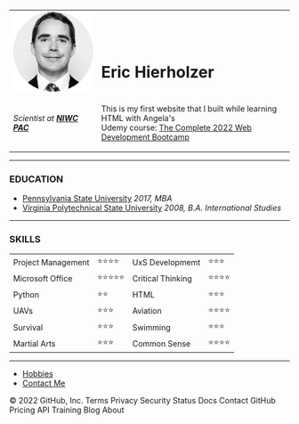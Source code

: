 <!DOCTYPE html>
<html lang="en" dir="ltr">

<head>
  <meta charset="utf-8">
  <title>⚛ Eric's Personal Site</title>
</head>

<body>
  <table>
    <tr>
      <td><img src="images/profile-modified.png" alt="Eric" <height="200" width="200"></td>
      <td>
        <br /><br /><br />
        <h1>Eric Hierholzer</h1>
      </td>
    </tr>
    <tr>
      <td><em>Scientist at <a href="https://www.niwcpacific.navy.mil/">
            <strong>NIWC PAC</strong></a></em></td>
      <td>
        <p>This is my first website that I built while learning HTML with Angela's <br />Udemy course:
          <a href="https://navwar.udemy.com/course/the-complete-web-development-bootcamp/learn/lecture/12667172?start=0#questions">The Complete 2022 Web Development Bootcamp</a>
        </p>
      </td>
    </tr>
  </table>
  <hr />
  <h3><strong>EDUCATION</strong></h3>
  <ul>
    <li><a href="https://www.psu.edu/">Pennsylvania State University</a> <em>2017, MBA</em></li>
    <li><a href="https://vt.edu/">Virginia Polytechnical State University</a> <em>2008, B.A. International Studies</em></li>
  </ul>
  <hr />
  <h3>SKILLS</h3>
  <table cellspacing="10">
    <tr>
      <td>Project Management</li>
      <td>⭐⭐⭐⭐</li>
      <td>UxS Developmemt</li>
      <td>⭐⭐⭐</li>
    </tr>
    <tr>
      <td>Microsoft Office</li>
      <td>⭐⭐⭐⭐⭐</li>
      <td>Critical Thinking</li>
      <td>⭐⭐⭐⭐</li>
    </tr>
    <tr>
      <td>Python</li>
      <td>⭐⭐</li>
      <td>HTML</li>
      <td>⭐⭐⭐</li>
    </tr>
    <tr>
      <td>UAVs</li>
      <td>⭐⭐⭐</li>
      <td>Aviation</li>
      <td>⭐⭐⭐⭐</li>
    </tr>
    <tr>
      <td>Survival</li>
      <td>⭐⭐⭐</li>
      <td>Swimming</li>
      <td>⭐⭐⭐</li>
    <tr>
      <td>Martial Arts</li>
      <td>⭐⭐⭐</li>
      <td>Common Sense</li>
      <td>⭐⭐⭐⭐</li>
    </tr>
  </table>
  <hr />
  <ul>
    <li><a href="hobbies.html">Hobbies</a></li>
    <li><a href="contact.info.html">Contact Me</a></li>
  </ul>
</body>

</html>
© 2022 GitHub, Inc.
Terms
Privacy
Security
Status
Docs
Contact GitHub
Pricing
API
Training
Blog
About
